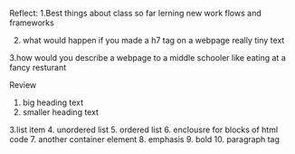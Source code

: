 Reflect:
1.Best things about class so far
lerning new work flows and frameworks


2. what would happen if you made a h7 tag on a webpage
really tiny text

3.how would you describe a webpage to a middle schooler
like eating at a fancy resturant 



Review


1. big heading text
2. smaller heading text

3.list item
4. unordered list
5. ordered list
6. enclousre for blocks of html code
7. another container element
8. emphasis
9. bold
10. paragraph tag
